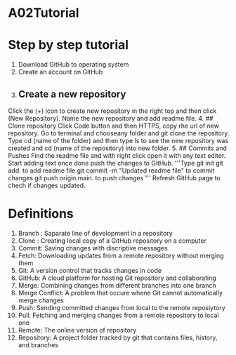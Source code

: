 # A02Tutorial
# Step by step tutorial
1. Download GitHub to operating system 
2. Create an account on GitHub
3. ## Create a new repository
Click the (+) icon to create new repository in the right top and then click (New Repository). Name the new repository and add readme file.
4. ## Clone repository
Click Code button and then HTTPS, copy rhe url of new repository. Go to terminal and chooseany folder and git clone the repository. 
Type cd (name of the folder) and then type ls to see the new repository was created and cd (name of the repository) into new folder.
5. ## Commits and Pushes
Find the readme file and with right click open it with any text editer.
Start adding text once done push the changes to GitHub. 
'''Type 
git init 
git add. to add readme file
git commit -m "Updated readme file" to commit changes
git push origin main. to push changes
'''
Refresh GitHub page to chech if changes updated.






# Definitions
1. Branch
: Saparate line of development in a repository
2. Clone
: Creating local copy of a GitHub repository on a computer
3. Commit: Saving changes with discriptive messages
4. Fetch: Downloading updates from a remote repository without merging them
5. Git: A version control that tracks changes in code
6. GitHub: A cloud platform for hosting Git repository and collaborating
7. Merge: Combining changes from different branches into one branch
8. Merge Conflict: A problem that occure whene Git cannot automatically merge changes
9. Push: Sending committed changes from local to the remote reposiytory 
10. Pull: Fetching and merging changes from a remote repository to local one
11. Remote: The online version of repository
12. Repository: A project folder tracked by git that contains files, history, and branches
